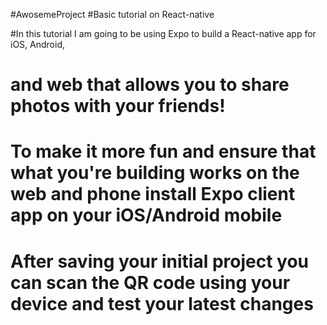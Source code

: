 #AwosemeProject
#Basic tutorial on React-native

#In this tutorial I am going to be using Expo to build a React-native app for iOS, Android,
# and web that allows you to share photos with your friends! 

# To make it more fun and ensure that what you're building works on the web and phone install Expo client app on your iOS/Android mobile
# After saving your initial project you can scan the QR code using your device and test your latest changes 
